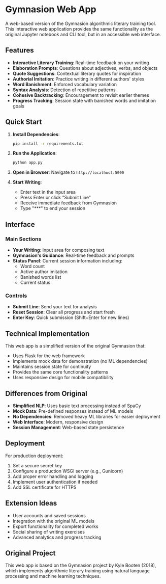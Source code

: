 # Gymnasion Web App

A web-based version of the Gymnasion algorithmic literary training tool. This interactive web application provides the same functionality as the original Jupyter notebook and CLI tool, but in an accessible web interface.

## Features

- **Interactive Literary Training**: Real-time feedback on your writing
- **Elaboration Prompts**: Questions about adjectives, verbs, and objects
- **Quote Suggestions**: Contextual literary quotes for inspiration  
- **Authorial Imitation**: Practice writing in different authors' styles
- **Word Banishment**: Enforced vocabulary variation
- **Syntax Analysis**: Detection of repetitive patterns
- **Cohesive Backtracking**: Encouragement to revisit earlier themes
- **Progress Tracking**: Session state with banished words and imitation goals

## Quick Start

1. **Install Dependencies**:
   ```bash
   pip install -r requirements.txt
   ```

2. **Run the Application**:
   ```bash
   python app.py
   ```

3. **Open in Browser**:
   Navigate to `http://localhost:5000`

4. **Start Writing**:
   - Enter text in the input area
   - Press Enter or click "Submit Line"
   - Receive immediate feedback from Gymnasion
   - Type "***" to end your session

## Interface

### Main Sections

- **Your Writing**: Input area for composing text
- **Gymnasion's Guidance**: Real-time feedback and prompts
- **Status Panel**: Current session information including:
  - Word count
  - Active author imitation
  - Banished words list
  - Current status

### Controls

- **Submit Line**: Send your text for analysis
- **Reset Session**: Clear all progress and start fresh
- **Enter Key**: Quick submission (Shift+Enter for new lines)

## Technical Implementation

This web app is a simplified version of the original Gymnasion that:

- Uses Flask for the web framework
- Implements mock data for demonstration (no ML dependencies)
- Maintains session state for continuity
- Provides the same core functionality patterns
- Uses responsive design for mobile compatibility

## Differences from Original

- **Simplified NLP**: Uses basic text processing instead of SpaCy
- **Mock Data**: Pre-defined responses instead of ML models
- **No Dependencies**: Removed heavy ML libraries for easier deployment
- **Web Interface**: Modern, responsive design
- **Session Management**: Web-based state persistence

## Deployment

For production deployment:

1. Set a secure secret key
2. Configure a production WSGI server (e.g., Gunicorn)
3. Add proper error handling and logging
4. Implement user authentication if needed
5. Add SSL certificate for HTTPS

## Extension Ideas

- User accounts and saved sessions
- Integration with the original ML models
- Export functionality for completed works
- Social sharing of writing exercises
- Advanced analytics and progress tracking

## Original Project

This web app is based on the Gymnasion project by Kyle Booten (2018), which implements algorithmic literary training using natural language processing and machine learning techniques.
